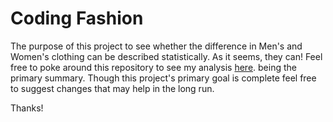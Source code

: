 # Coding Fashion
The purpose of this project to see whether the difference in Men's and Women's clothing can be described statistically. As it seems, they can! Feel free to poke around this repository to see my analysis [here](http://nbviewer.ipython.org/github/BEugeneSmith7/codingFashion/blob/master/NordstromNotebook.ipynb). being the primary summary. Though this project's primary goal is complete feel free to suggest changes that may help in the long run. 

Thanks!
